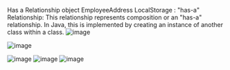 Has a Relationship object EmployeeAddress LocalStorage :
"has-a" Relationship:
This relationship represents composition or an "has-a" relationship. In Java, this is implemented by creating an instance of another class within a class.
![image](https://github.com/satyamjaysawal/JavaServletJspStrutsSpringHibernateProjectExamples/assets/108862706/9e36bb28-afbc-4194-91df-ef4cfa353dc6)


![image](https://github.com/satyamjaysawal/JavaServletJspStrutsSpringHibernateProjectExamples/assets/108862706/6639f11e-289b-4dc1-b85a-262137ab0736)

![image](https://github.com/satyamjaysawal/JavaServletJspStrutsSpringHibernateProjectExamples/assets/108862706/b8ce9b76-8dfc-4443-a1ed-ea5feee2341c)
![image](https://github.com/satyamjaysawal/JavaServletJspStrutsSpringHibernateProjectExamples/assets/108862706/74b03fd2-1938-4f74-b88d-f7b85f2a1b12)
![image](https://github.com/satyamjaysawal/JavaServletJspStrutsSpringHibernateProjectExamples/assets/108862706/034ac529-d09f-4ade-81fc-a80665a09151)
